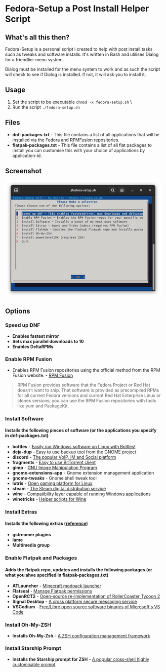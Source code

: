 # Fedora-Setup a Post Install Helper Script

## What's all this then?

Fedora-Setup is a personal script I created to help with post install tasks such as tweaks and software installs. It's written in Bash and utilises Dialog for a friendlier menu system.

Dialog must be installed for the menu system to work and as such the script will check to see if Dialog is installed. If not, it will ask you to install it.

## Usage

1. Set the script to be executable `chmod -x fedora-setup.sh` \
2. Run the script `./fedora-setup.sh`

## Files

- **dnf-packages.txt** - This file contains a list of all applications that will be installed via the Fedora and RPMFusion repositories.
- **flatpak-packages.txt** - This file contains a list of all flat packages to install you can customise this with your choice of applications by application-id.

## Screenshot

![Screenshot](fedora-setup-screenshot.png)

## Options

### Speed up DNF
  - **Enables fastest mirror**
  - **Sets max parallel downloads to 10**
  - **Enables DeltaRPMs**

### Enable RPM Fusion
  - Enables RPM Fusion repositories using the official method from the RPM Fusion website. - [RPM Fusion](https://rpmfusion.org)
  > RPM Fusion provides software that the Fedora Project or Red Hat doesn't want to ship. That software is provided as precompiled RPMs for all current Fedora versions and current Red Hat Enterprise Linux or clones versions; you can use the RPM Fusion repositories with tools like yum and PackageKit.

### Install Software
#### Installs the following pieces of software (or the applications you specify in dnf-packages.txt)
  - **bottles** - [Easily run Windows software on Linux with Bottles!](https://usebottles.com/)
  - **deja-dup** - [Easy to use backup tool from the GNOME project](https://wiki.gnome.org/Apps/DejaDup)
  - **discord** - [The popular VoIP, IM and Social platform](https://discord.com)
  - **fragments** - [Easy to use BitTorrent client](https://gitlab.gnome.org/World/Fragments)
  - **gimp** - [GNU Image Manipulation Program](https://gimp.org)
  - **gnome-extensions-app** - Gnome extension management application
  - **gnome-tweaks** - Gnome shell tweak tool
  - **lutris** - [Open gaming platform for Linux](https://lutris.net/)
  - **steam** - [The Steam digital distribution service](https://store.steampowered.com/)
  - **wine** - [Compatibility layer capable of running Windows applications](https://www.winehq.org/)
  - **winetricks** - [Helper scripts for Wine](https://wiki.winehq.org/Winetricks)

### Install Extras
#### Installs the following extras ([reference](https://docs.fedoraproject.org/en-US/quick-docs/assembly_installing-plugins-for-playing-movies-and-music/))
  - **gstreamer plugins**
  - **lame**
  - **Multimedia group**

### Enable Flatpak and Packages
#### Adds the flatpak repo, updates and installs the following packages (or what you ahve specified in flatpak-packages.txt)
  - **ATLauncher** - [Minecraft modpack launcher](https://atlauncher.com/)
  - **Flatseal** - [Manage Flatpak permissions](https://flathub.org/apps/details/com.github.tchx84.Flatseal)
  - **OpenRCT2** - [Open-source re-implementation of RollerCoaster Tycoon 2](https://openrct2.org/)
  - **Signal Desktop** - [A cross platform secure messaging service](https://signal.org/en/download/)
  - **VSCodium** - [Free/Libre open source software binaries of Microsoft's VS Code](https://vscodium.com/)

### Install Oh-My-ZSH
  - **Installs Oh-My-Zsh** - [A ZSH configuration management framework](https://ohmyz.sh/)

### Install Starship Prompt
  - **Installs the Starship prompt for ZSH** - [A popular cross-shell highly customisable prompt](https://starship.rs/)
